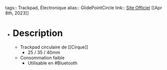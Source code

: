 tags:: Trackpad, Électronique
alias:: GlidePointCircle
link:: [Site Officiel](https://www.cirque.com/glidepoint-circle-trackpads)
[[Apr 8th, 2023]]

- # Description
	- Trackpad circulaire de [[Cirque]]
		- 25 / 35 / 40mm
	- Consommation faible
		- Utilisable en #Bluetooth